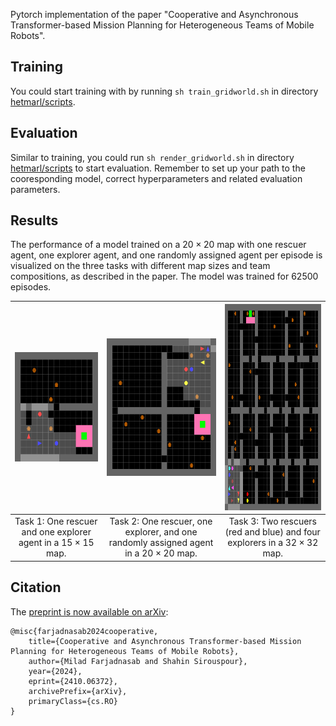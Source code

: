 Pytorch implementation of the paper "Cooperative and Asynchronous Transformer-based Mission Planning for Heterogeneous Teams of Mobile Robots". 

## Training

You could start training with by running `sh train_gridworld.sh` in directory [hetmarl/scripts](hetmarl/scripts). 

## Evaluation

Similar to training, you could run `sh render_gridworld.sh` in directory [hetmarl/scripts](hetmarl/scripts) to start evaluation. Remember to set up your path to the cooresponding model, correct hyperparameters and related evaluation parameters. 

## Results

The performance of a model trained on a $20\times 20$ map with one rescuer agent, one explorer agent, and one randomly assigned agent per episode is visualized on the three tasks with different map sizes and team compositions, as described in the paper. The model was trained for 62500 episodes.



| <img src="./hetmarl/docs/Task1.gif" width="175" height="175" /> | <img src="./hetmarl/docs/Task2.gif" width="220" height="220" /> | <img src="./hetmarl/docs/Task3.gif" width="330" height="330" />
|:--:| :--:| :--:| 
| Task 1: One rescuer and one explorer agent in a $15 \times 15$ map. | Task 2: One rescuer, one explorer, and one randomly assigned agent in a $20 \times 20$ map. | Task 3: Two rescuers (red and blue) and four explorers in a $32\times 32$ map. |



## Citation
The [preprint is now available on arXiv](https://arxiv.org/abs/2410.06372):
```
@misc{farjadnasab2024cooperative,
    title={Cooperative and Asynchronous Transformer-based Mission Planning for Heterogeneous Teams of Mobile Robots},
    author={Milad Farjadnasab and Shahin Sirouspour},
    year={2024},
    eprint={2410.06372},
    archivePrefix={arXiv},
    primaryClass={cs.RO}
}
```
